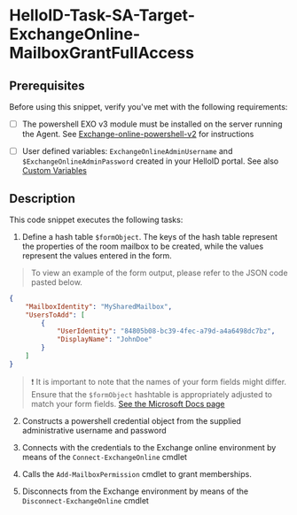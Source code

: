 # HelloID-Task-SA-Target-ExchangeOnline-MailboxGrantFullAccess

## Prerequisites
Before using this snippet, verify you've met with the following requirements:
- [ ] The powershell EXO v3 module must be installed on the server running the Agent. See [Exchange-online-powershell-v2](https://learn.microsoft.com/en-us/powershell/exchange/exchange-online-powershell-v2?view=exchange-ps) for instructions

- [ ] User defined variables: `ExchangeOnlineAdminUsername` and `$ExchangeOnlineAdminPassword` created in your HelloID portal.
  See also [Custom Variables](https://docs.helloid.com/en/variables/custom-variables.html)

## Description

This code snippet executes the following tasks:

1. Define a hash table `$formObject`. The keys of the hash table represent the properties of the room mailbox to be created, while the values represent the values entered in the form.

> To view an example of the form output, please refer to the JSON code pasted below.

```json
{
    "MailboxIdentity": "MySharedMailbox",
    "UsersToAdd": [
        {
            "UserIdentity": "84805b08-bc39-4fec-a79d-a4a6498dc7bz",
            "DisplayName": "JohnDoe"
        }
    ]
}
```

> :exclamation: It is important to note that the names of your form fields might differ. Ensure that the `$formObject` hashtable is appropriately adjusted to match your form fields.
> [See the Microsoft Docs page](https://learn.microsoft.com/en-us/powershell/module/exchange/add-mailboxpermission?view=exchange-ps)

2. Constructs a powershell credential object from the supplied administrative username and password

3. Connects with the credentials to the Exchange online environment by means of the `Connect-ExchangeOnline` cmdlet

4. Calls the `Add-MailboxPermission` cmdlet to grant memberships.

5. Disconnects from the Exchange environment by means of the `Disconnect-ExchangeOnline` cmdlet
